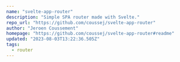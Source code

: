 ```yaml
---
name: "svelte-app-router"
description: "Simple SPA router made with Svelte."
repo_url: "https://github.com/coussej/svelte-app-router"
author: "Jeroen Coussement"
homepage: "https://github.com/coussej/svelte-app-router#readme"
updated: "2023-08-03T13:22:36.505Z"
tags: 
  - router
---
```

